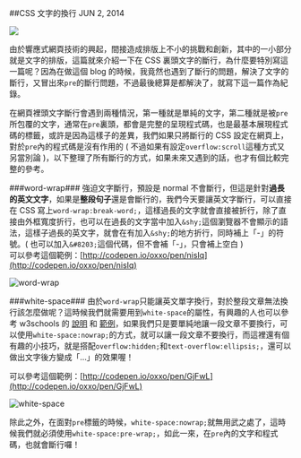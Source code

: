 <!-- @@master  = ../../_layout.html-->

<!-- @@block  =  jsBottom-->

<include src="../../_articles-js.html"></include>

<!-- @@close-->

<!-- @@block  =  css-->

<include src="../../_articles-css.html"></include>

<!-- @@close-->

<!-- @@block  =  articles-social-->

<include src="../../_articles-social.html"></include>

<!-- @@close-->

<!-- @@block  =  articles-footer-->

<include src="../../_articles.html"></include>

<!-- @@close-->

<!-- @@block  =  meta-->

<meta property="article:published_time" content="2014-06-02T23:18:00+01:00">

<meta name="keywords" content="css,css3,文字斷行,文字換行">

<meta name="description" content="這篇就來介紹一下在 CSS 裏頭文字的斷行，為什麼要特別寫這一篇呢？因為在做這個 blog 的時候，我竟然也遇到了斷行的問題，解決了文字的斷行，又冒出來 pre 的斷行問題，不過最後總算是都解決了，就寫下這一篇作為紀錄。">

<meta itemprop="name" content="CSS 文字的換行 - OXXO.STUDIO">

<meta itemprop="image" content="http://www.oxxostudio.tw/img/articles/201406/20140602_2_01.jpg">

<meta itemprop="description" content="這篇就來介紹一下在 CSS 裏頭文字的斷行，為什麼要特別寫這一篇呢？因為在做這個 blog 的時候，我竟然也遇到了斷行的問題，解決了文字的斷行，又冒出來 pre 的斷行問題，不過最後總算是都解決了，就寫下這一篇作為紀錄。">


<meta property="og:title" content="CSS 文字的換行 - OXXO.STUDIO">

<meta property="og:url" content="http://www.oxxostudio.tw/articles/201406/css-word-break.html">

<meta property="og:image" content="http://www.oxxostudio.tw/img/articles/201406/20140602_2_01.jpg">

<meta property="og:description" content="這篇就來介紹一下在 CSS 裏頭文字的斷行，為什麼要特別寫這一篇呢？因為在做這個 blog 的時候，我竟然也遇到了斷行的問題，解決了文字的斷行，又冒出來 pre 的斷行問題，不過最後總算是都解決了，就寫下這一篇作為紀錄。">

<title>CSS 文字的換行 - OXXO.STUDIO</title> 

<!-- @@close-->

<!-- @@block  =  articles-content-->

##CSS 文字的換行 <span class="article-date" tag="css">JUN 2, 2014</span>

<img src="/img/articles/201406/20140602_2_01.jpg" class="preview-img">

由於響應式網頁技術的興起，間接造成排版上不小的挑戰和創新，其中的一小部分就是文字的排版，這篇就來介紹一下在 CSS 裏頭文字的斷行，為什麼要特別寫這一篇呢？因為在做這個 blog 的時候，我竟然也遇到了斷行的問題，解決了文字的斷行，又冒出來`pre`的斷行問題，不過最後總算是都解決了，就寫下這一篇作為紀錄。

在網頁裡頭文字斷行會遇到兩種情況，第一種就是單純的文字，第二種就是被`pre`所包覆的文字，通常在`pre`裏頭，都會是完整的呈現程式碼，也是最基本展現程式碼的標籤，或許是因為這樣子的差異，我們如果只將斷行的 CSS 設定在網頁上，對於`pre`內的程式碼是沒有作用的 ( 不過如果有設定`overflow:scroll`這種方式又另當別論 )，以下整理了所有斷行的方式，如果未來又遇到的話，也才有個比較完整的參考。

###word-wrap### 
強迫文字斷行，預設是 normal 不會斷行，但這是針對**過長的英文文字**，如果是**整段句子**還是會斷行的，我們今天要讓英文字斷行，可以直接在 CSS 寫上`word-wrap:break-word;`，這樣過長的文字就會直接被折行，除了直接由外框寬度折行，也可以在過長的文字當中加入`&shy;`這個瀏覽器不會顯示的語法，這樣子過長的英文字，就會在有加入`&shy;`的地方折行，同時補上「-」的符號。( 也可以加入`&#8203;`這個代碼，但不會補「-」，只會補上空白 )  
可以參考這個範例：[http://codepen.io/oxxo/pen/nisIq](http://codepen.io/oxxo/pen/nisIq)  

![word-wrap](/img/articles/201406/20140602_2_02.png)

###white-space###
由於`word-wrap`只能讓英文單字換行，對於整段文章無法換行該怎麼做呢？這時候我們就需要用到`white-space`的屬性，有興趣的人也可以參考 w3schools 的 [說明](http://www.w3schools.com/cssref/pr_text_white-space.asp) 和 [範例](http://www.w3schools.com/cssref/playit.asp?filename=playcss_white-space)，如果我們只是要單純地讓一段文章不要換行，可以使用`white-space:nowrap;`的方式，就可以讓一段文章不要換行，而這裡還有個有趣的小技巧，就是搭配`overflow:hidden;`和`text-overflow:ellipsis;`，還可以做出文字後方變成「...」的效果喔！ 

可以參考這個範例：[http://codepen.io/oxxo/pen/GjFwL](http://codepen.io/oxxo/pen/GjFwL)  

![white-space](/img/articles/201406/20140602_2_03.png)  

除此之外，在面對`pre`標籤的時候，`white-space:nowrap;`就無用武之處了，這時候我們就必須使用`white-space:pre-wrap;`，如此一來，在`pre`內的文字和程式碼，也就會斷行囉！

<!-- @@close-->



